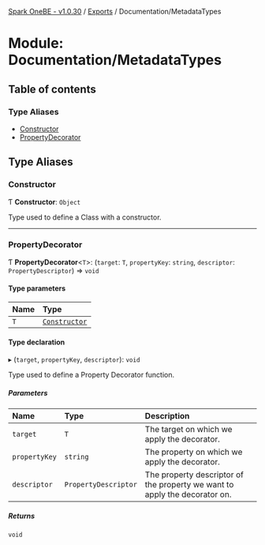 [Spark OneBE - v1.0.30](../README.md) / [Exports](../modules.md) / Documentation/MetadataTypes

# Module: Documentation/MetadataTypes

## Table of contents

### Type Aliases

- [Constructor](Documentation_MetadataTypes.md#constructor)
- [PropertyDecorator](Documentation_MetadataTypes.md#propertydecorator)

## Type Aliases

### Constructor

Ƭ **Constructor**: `Object`

Type used to define a Class with a constructor.

___

### PropertyDecorator

Ƭ **PropertyDecorator**<`T`\>: (`target`: `T`, `propertyKey`: `string`, `descriptor`: `PropertyDescriptor`) => `void`

#### Type parameters

| Name | Type |
| :------ | :------ |
| `T` | [`Constructor`](Documentation_MetadataTypes.md#constructor) |

#### Type declaration

▸ (`target`, `propertyKey`, `descriptor`): `void`

Type used to define a Property Decorator function.

##### Parameters

| Name | Type | Description |
| :------ | :------ | :------ |
| `target` | `T` | The target on which we apply the decorator. |
| `propertyKey` | `string` | The property on which we apply the decorator. |
| `descriptor` | `PropertyDescriptor` | The property descriptor of the property we want to apply the decorator on. |

##### Returns

`void`
